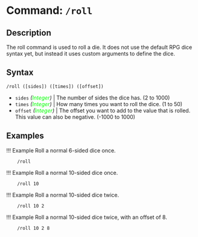 # **Command:** `/roll`

## **Description**

The roll command is used to roll a die. It does not use the default RPG dice syntax yet, but instead it uses custom arguments to define the dice.

## **Syntax**

    /roll ([sides]) ([times]) ([offset])

- `sides` *(<span style="color:lime">Integer</span>)* | The number of sides the dice has. (2 to 1000)
- `times` *(<span style="color:lime">Integer</span>)* | How many times you want to roll the dice. (1 to 50)
- `offset` *(<span style="color:lime">Integer</span>)* | The offset you want to add to the value that is rolled. This value can also be negative. (-1000 to 1000)

## **Examples**

!!! Example
    Roll a normal 6-sided dice once.

        /roll

!!! Example
    Roll a normal 10-sided dice once.

        /roll 10

!!! Example
    Roll a normal 10-sided dice twice.

        /roll 10 2

!!! Example
    Roll a normal 10-sided dice twice, with an offset of 8.

        /roll 10 2 8